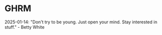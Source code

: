 # GHRM

2025-01-14: "Don't try to be young. Just open your mind. Stay interested in stuff." - Betty White